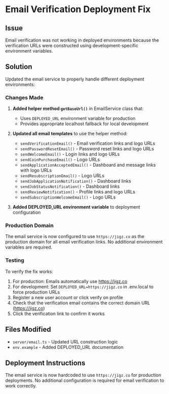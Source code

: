 # Email Verification Deployment Fix

## Issue
Email verification was not working in deployed environments because the verification URLs were constructed using development-specific environment variables.

## Solution
Updated the email service to properly handle different deployment environments:

### Changes Made
1. **Added helper method `getBaseUrl()`** in EmailService class that:
   - Uses `DEPLOYED_URL` environment variable for production
   - Provides appropriate localhost fallback for local development

2. **Updated all email templates** to use the helper method:
   - `sendVerificationEmail()` - Email verification links and logo URLs
   - `sendPasswordResetEmail()` - Password reset links and logo URLs
   - `sendWelcomeEmail()` - Login links and logo URLs
   - `sendCoinPurchaseEmail()` - Logo URLs
   - `sendApplicationAcceptedEmail()` - Dashboard and message links with logo URLs
   - `sendResubscriptionEmail()` - Logo URLs
   - `sendJobApplicationNotification()` - Dashboard links
   - `sendJobStatusNotification()` - Dashboard links
   - `sendReviewNotification()` - Profile links and logo URLs
   - `sendSubscriptionWelcomeEmail()` - Logo URLs

3. **Added DEPLOYED_URL environment variable** to deployment configuration

### Production Domain
The email service is now configured to use `https://jigz.co` as the production domain for all email verification links. No additional environment variables are required.

### Testing
To verify the fix works:
1. For production: Emails automatically use https://jigz.co
2. For development: Set `DEPLOYED_URL=https://jigz.co` in .env.local to force production URLs
3. Register a new user account or click verify on profile
4. Check that the verification email contains the correct domain URL (https://jigz.co)
5. Click the verification link to confirm it works

## Files Modified
- `server/email.ts` - Updated URL construction logic
- `env.example` - Added DEPLOYED_URL documentation

## Deployment Instructions
The email service is now hardcoded to use `https://jigz.co` for production deployments. No additional configuration is required for email verification to work correctly.